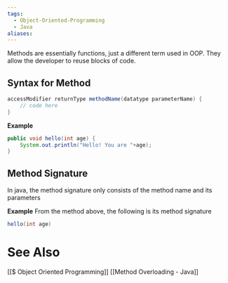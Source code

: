 ```yaml
---
tags:
  - Object-Oriented-Programming
  - Java
aliases:
---
```

Methods are essentially functions, just a different term used in OOP.
They allow the developer to reuse blocks of code.

## Syntax for Method
```java showlinenumbers
accessModifier returnType methodName(datatype parameterName) {
	// code here
}
```

**Example**
```java showlinenumbers
public void hello(int age) {
	System.out.println("Hello! You are "+age);
}
```

## Method Signature
In java, the method signature only consists of the method name and its parameters

**Example**
From the method above, the following is its method signature
```java showlinenumbers
hello(int age)
```


# See Also
[[$ Object Oriented Programming]]
[[Method Overloading - Java]]